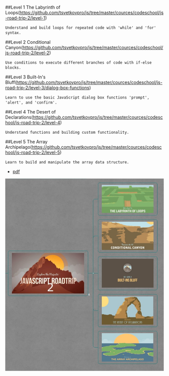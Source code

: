 ##Level 1 The Labyrinth of Loops(https://github.com/tsvetkovpro/js/tree/master/cources/codeschool/js-road-trip-2/level-1)
```
Understand and build loops for repeated code with 'while' and 'for' syntax.
```

##Level 2 Conditional Canyon(https://github.com/tsvetkovpro/js/tree/master/cources/codeschool/js-road-trip-2/level-2)
```
Use conditions to execute different branches of code with if-else blocks.
```

##Level 3 Built-In's Bluff(https://github.com/tsvetkovpro/js/tree/master/cources/codeschool/js-road-trip-2/level-3/dialog-box-functions)
```
Learn to use the basic JavaScript dialog box functions 'prompt', 'alert', and 'confirm'.
```

##Level 4 The Desert of Declarations(https://github.com/tsvetkovpro/js/tree/master/cources/codeschool/js-road-trip-2/level-4)
```
Understand functions and building custom functionality.
```

##Level 5 The Array Archipelago(https://github.com/tsvetkovpro/js/tree/master/cources/codeschool/js-road-trip-2/level-5)
```
Learn to build and manipulate the array data structure.
```



* [pdf](https://github.com/tsvetkovpro/js/blob/master/cources/codeschool/js-road-trip-2/js2.pdf)



![alt text](./jsrt2.jpg "Level 2")
